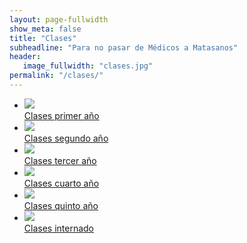 ```yaml
---
layout: page-fullwidth
show_meta: false
title: "Clases"
subheadline: "Para no pasar de Médicos a Matasanos"
header:
   image_fullwidth: "clases.jpg"
permalink: "/clases/"
---
```


<ul class="medium-block-grid-3">
  <li><a href="{{ site.url }}/clases/primero/"><img src="{{ site.urlimg }}clases-1_thumb.jpg" class="th"><br>Clases primer año</a></li>
  <li><a href="{{ site.url }}/clases/segundo/"><img src="{{ site.urlimg }}clases-2_thumb.jpg" class="th"><br>Clases segundo año</a></li>
  <li><a href="{{ site.url }}/clases/tercero/"><img src="{{ site.urlimg }}clases-3_thumb.jpg" class="th"><br>Clases tercer año</a></li>
  <li><a href="{{ site.url }}/clases/cuarto/"><img src="{{ site.urlimg }}clases-4_thumb.jpg" class="th"><br>Clases cuarto año</a></li>
  <li><a href="{{ site.url }}/clases/quinto/"><img src="{{ site.urlimg }}clases-5_thumb.jpg" class="th"><br>Clases quinto año</a></li>
  <li><a href="{{ site.url }}/clases/internado/"><img src="{{ site.urlimg }}clases-int_thumb.jpg" class="th"><br>Clases internado</a></li>
</ul>